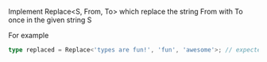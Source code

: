 Implement Replace<S, From, To> which replace the string From with To once in the given string S

For example

```ts
type replaced = Replace<'types are fun!', 'fun', 'awesome'>; // expected to be 'types are awesome!'
```
